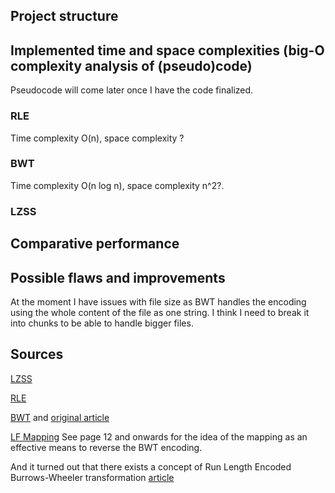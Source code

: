 ## Project structure


## Implemented time and space complexities (big-O complexity analysis of (pseudo)code)
Pseudocode will come later once I have the code finalized.
### RLE
Time complexity O(n), space complexity ?

### BWT
Time complexity O(n log n), space complexity n^2?.

### LZSS

## Comparative performance

## Possible flaws and improvements
At the moment I have issues with file size as BWT handles the encoding using the whole content of the file as one string. I think I need to break it into chunks to be able to handle bigger files.

## Sources
[LZSS](https://en.wikipedia.org/wiki/Lempel%E2%80%93Ziv%E2%80%93Storer%E2%80%93Szymanski)

[RLE](https://en.wikipedia.org/wiki/Run-length_encoding)

[BWT](https://en.wikipedia.org/wiki/Burrows%E2%80%93Wheeler_transform) and [original article](https://www.hpl.hp.com/techreports/Compaq-DEC/SRC-RR-124.html)

[LF Mapping](https://web.stanford.edu/class/cs262/archives/notes/lecture4.pdf) See page 12 and onwards for the idea of the mapping as an effective means to reverse the BWT encoding.

And it turned out that there exists a concept of Run Length Encoded Burrows-Wheeler transformation [article](https://drops.dagstuhl.de/opus/volltexte/2017/7321/pdf/LIPIcs-CPM-2017-17.pdf)


